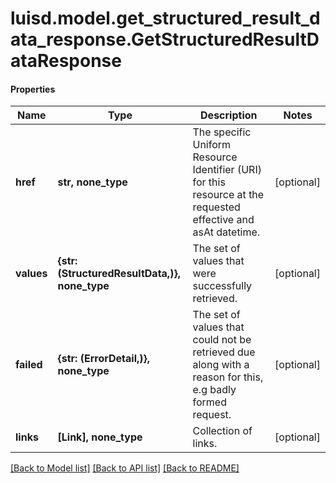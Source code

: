 # luisd.model.get_structured_result_data_response.GetStructuredResultDataResponse

#### Properties
Name | Type | Description | Notes
------------ | ------------- | ------------- | -------------
**href** | **str, none_type** | The specific Uniform Resource Identifier (URI) for this resource at the requested effective and asAt datetime. | [optional] 
**values** | **{str: (StructuredResultData,)}, none_type** | The set of values that were successfully retrieved. | [optional] 
**failed** | **{str: (ErrorDetail,)}, none_type** | The set of values that could not be retrieved due along with a reason for this, e.g badly formed request. | [optional] 
**links** | **[Link], none_type** | Collection of links. | [optional] 

[[Back to Model list]](../../README.md#documentation-for-models) [[Back to API list]](../../README.md#documentation-for-api-endpoints) [[Back to README]](../../README.md)

